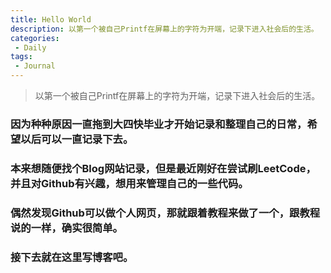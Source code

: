 ```yaml
---
title: Hello World
description: 以第一个被自己Printf在屏幕上的字符为开端，记录下进入社会后的生活。
categories:
 - Daily
tags:
 - Journal
---
```


> 以第一个被自己Printf在屏幕上的字符为开端，记录下进入社会后的生活。

<!-- more -->

### 因为种种原因一直拖到大四快毕业才开始记录和整理自己的日常，希望以后可以一直记录下去。

### 本来想随便找个Blog网站记录，但是最近刚好在尝试刷LeetCode，并且对Github有兴趣，想用来管理自己的一些代码。

### 偶然发现Github可以做个人网页，那就跟着教程来做了一个，跟教程说的一样，确实很简单。

### 接下去就在这里写博客吧。



